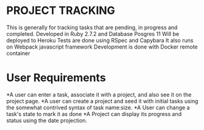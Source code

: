 # PROJECT TRACKING
 This is generally for tracking tasks that are pending, in progress and completed.
 Developed in Ruby 2.7.2 and Database Posgres 11
 Will be deployed to Heroku
 Tests are done using RSpec and Capybara
 It also runs on Webpack javascript framework
 Development is done with Docker remote container
  # User Requirements
  *A user can enter a task, associate it with a project, and also see it on the project page.
  *A user can create a project and seed it with initial tasks using the somewhat contrived syntax of task name:size.
  *A User can change a task's state to mark it as done
  *A Project can display its progress and status using the date projection.
  